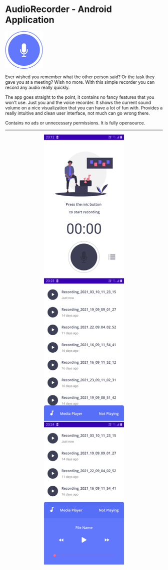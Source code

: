 # AudioRecorder - Android Application

<img alt="Logo" src="app/src/main/res/drawable-xhdpi/record_btn_recording.png" width="120" />

Ever wished you remember what the other person said? Or the task they gave you at a meeting? Wish no more. With this simple recorder you can record any audio really quickly.

The app goes straight to the point, it contains no fancy features that you won't use. Just you and the voice recorder. It shows the current sound volume on a nice visualization that you can have a lot of fun with. Provides a really intuitive and clean user interface, not much can go wrong there.

Contains no ads or unnecessary permissions. It is fully opensource.
<hr/>

<p align="center">
  <img src="ScreenShots/MainActivity.png" width="256" height="455">
  <img src="ScreenShots/AudioListActivity1.png" width="256" height="455">
  <img src="ScreenShots/AudioListActivity2.png" width="256" height="455">
</p>
